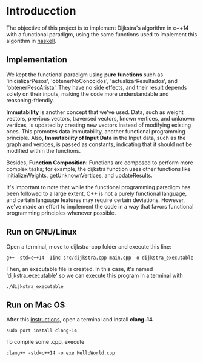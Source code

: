 # Introducction

The objective of this project is to implement Dijkstra's algorithm in c++14 with a functional paradigm, using the same functions used to implement this algorithm in [haskell](https://github.com/ginos1998/haskell-pp/blob/main/dijkstra/dijkstra.hs).

## Implementation

We kept the functional paradigm using **pure functions** such as 'inicializarPesos', 'obtenerNoConocidos', 'actualizarResultados', and 'obtenerPesoArista'. They have no side effects, and their result depends solely on their inputs, making the code more understandable and reasoning-friendly.

**Immutability** is another concept that we've used. Data, such as weight vectors, previous vectors, traversed vectors, known vertices, and unknown vertices, is updated by creating new vectors instead of modifying existing ones. This promotes data immutability, another functional programming principle. Also, **Immutability of Input Data** in the Input data, such as the graph and vertices, is passed as constants, indicating that it should not be modified within the functions.

Besides, **Function Composition**: Functions are composed to perform more complex tasks; for example, the dijkstra function uses other functions like initializeWeights, getUnknownVertices, and updateResults.

It's important to note that while the functional programming paradigm has been followed to a large extent, C++ is not a purely functional language, and certain language features may require certain deviations. However, we've made an effort to implement the code in a way that favors functional programming principles whenever possible.


## Run on GNU/Linux

Open a terminal, move to dijkstra-cpp folder and execute this line:

```
g++ -std=c++14 -Iinc src/dijkstra.cpp main.cpp -o dijkstra_executable
```
Then, an executable file is created. In this case, it's named 'dijkstra_executable' so we can execute this program in a terminal with
```
./dijkstra_executable
```

## Run on Mac OS

After this [instructions](https://www.macports.org/install.php), open a terminal and install **clang-14**

```
sudo port install clang-14
```

To compile some .cpp, execute

```
clang++ -std=c++14 -o exe HelloWorld.cpp
```

